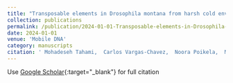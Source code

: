 ```yaml
---
title: "Transposable elements in Drosophila montana from harsh cold environments"
collection: publications
permalink: /publication/2024-01-01-Transposable-elements-in-Drosophila-montana-from-harsh-cold-environments
date: 2024-01-01
venue: 'Mobile DNA'
category: manuscripts
citation: ' Mohadeseh Tahami,  Carlos Vargas-Chavez,  Noora Poikela,  Marta Coronado-Zamora,  Josefa González,  Maaria Kankare, &quot;Transposable elements in Drosophila montana from harsh cold environments.&quot; Mobile DNA, 2024.'
---
```

Use [Google Scholar](https://scholar.google.com/scholar?q=Transposable+elements+in+Drosophila+montana+from+harsh+cold+environments){:target="_blank"} for full citation